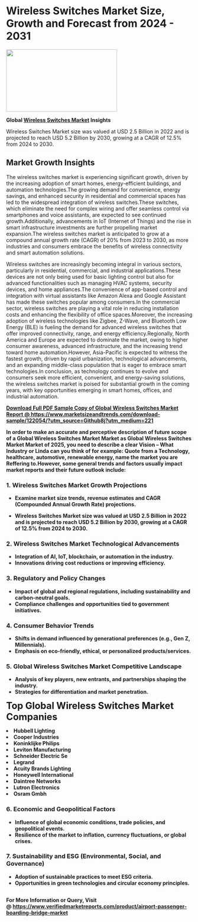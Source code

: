 <H1>Wireless Switches Market Size, Growth and Forecast from 2024 - 2031</H1><img class="aligncenter size-medium wp-image-584254" src="https://thirdeyenews.in/wp-content/uploads/2024/09/Global-Market-Research-300x168.jpeg" alt="" width="300" height="168" /><p><strong>Global&nbsp;<a href="https://www.marketsizeandtrends.com/download-sample/122054/?utm_source=Github8j?utm_medium=221">Wireless Switches Market</a> Insights</strong></p><p>Wireless Switches Market size was valued at USD 2.5 Billion in 2022 and is projected to reach USD 5.2 Billion by 2030, growing at a CAGR of 12.5% from 2024 to 2030.</p><p><h2>Market Growth Insights</h2> <p>The wireless switches market is experiencing significant growth, driven by the increasing adoption of smart homes, energy-efficient buildings, and automation technologies.The growing demand for convenience, energy savings, and enhanced security in residential and commercial spaces has led to the widespread integration of wireless switches.These switches, which eliminate the need for complex wiring and offer seamless control via smartphones and voice assistants, are expected to see continued growth.Additionally, advancements in IoT (Internet of Things) and the rise in smart infrastructure investments are further propelling market expansion.The wireless switches market is anticipated to grow at a compound annual growth rate (CAGR) of 20% from 2023 to 2030, as more industries and consumers embrace the benefits of wireless connectivity and smart automation solutions.</p> <p><strong><a href="#"></a></strong></p> <p>Wireless switches are increasingly becoming integral in various sectors, particularly in residential, commercial, and industrial applications.These devices are not only being used for basic lighting control but also for advanced functionalities such as managing HVAC systems, security devices, and home appliances.The convenience of app-based control and integration with virtual assistants like Amazon Alexa and Google Assistant has made these switches popular among consumers.In the commercial sector, wireless switches are playing a vital role in reducing installation costs and enhancing the flexibility of office spaces.Moreover, the increasing adoption of wireless technologies like Zigbee, Z-Wave, and Bluetooth Low Energy (BLE) is fueling the demand for advanced wireless switches that offer improved connectivity, range, and energy efficiency.Regionally, North America and Europe are expected to dominate the market, owing to higher consumer awareness, advanced infrastructure, and the increasing trend toward home automation.However, Asia-Pacific is expected to witness the fastest growth, driven by rapid urbanization, technological advancements, and an expanding middle-class population that is eager to embrace smart technologies.In conclusion, as technology continues to evolve and consumers seek more efficient, convenient, and energy-saving solutions, the wireless switches market is poised for substantial growth in the coming years, with key opportunities emerging in smart homes, offices, and industrial automation.</p> <p><strong><a href="#"></p><p><span class=""><strong>Download Full PDF Sample Copy of Global Wireless Switches Market Report</strong> @ <a href="https://www.marketsizeandtrends.com/download-sample/122054/?utm_source=Github8j?utm_medium=221" target="_blank">https://www.marketsizeandtrends.com/download-sample/122054/?utm_source=Github8j?utm_medium=221</a></span></p><p>In order to make an accurate and perceptive description of future scope of a Global&nbsp;Wireless Switches Market Market as Global&nbsp;Wireless Switches Market Market of 2025, you need to describe a clear Vision &ndash; What Industry or Linda can you think of for example: Quote from a Technology, healthcare, automotive, renewable energy, name the market you are Reffering to.However, some general trends and factors usually impact market reports and their future outlook include:</p><h3>1.&nbsp;<strong>Wireless Switches Market Growth Projections</strong></h3><ul><li>Examine market size trends, revenue estimates and CAGR (Compounded Annual Growth Rate) projections.</li><li><p>Wireless Switches Market size was valued at USD 2.5 Billion in 2022 and is projected to reach USD 5.2 Billion by 2030, growing at a CAGR of 12.5% from 2024 to 2030.</p></li></ul><h3>2.&nbsp;<strong>Wireless Switches Market Technological Advancements</strong></h3><ul><li>Integration of AI, IoT, blockchain, or automation in the industry.</li><li>Innovations driving cost reductions or improving efficiency.</li></ul><h3>3.&nbsp;<strong>Regulatory and Policy Changes</strong></h3><ul><li>Impact of global and regional regulations, including sustainability and carbon-neutral goals.</li><li>Compliance challenges and opportunities tied to government initiatives.</li></ul><h3>4.&nbsp;<strong>Consumer Behavior Trends</strong></h3><ul><li>Shifts in demand influenced by generational preferences (e.g., Gen Z, Millennials).</li><li>Emphasis on eco-friendly, ethical, or personalized products/services.</li></ul><h3>5.&nbsp;<strong>Global Wireless Switches Market Competitive Landscape</strong></h3><ul><li>Analysis of key players, new entrants, and partnerships shaping the industry.</li><li>Strategies for differentiation and market penetration.</li></ul><p data-pm-slice="1 1 []"><span style="color: inherit; font-family: inherit; font-size: 25px;">Top Global Wireless Switches Market Companies</span></p><div class="" data-test-id=""><p><li>Hubbell Lighting</li><li> Cooper Industries</li><li> Koninklijke Philips</li><li> Leviton Manufacturing</li><li> Schneider Electric Se</li><li> Legrand</li><li> Acuity Brands Lighting</li><li> Honeywell International</li><li> Daintree Networks</li><li> Lutron Electronics</li><li> Osram Gmbh</li></p></div><h3>6.&nbsp;<strong>Economic and Geopolitical Factors</strong></h3><ul><li>Influence of global economic conditions, trade policies, and geopolitical events.</li><li>Resilience of the market to inflation, currency fluctuations, or global crises.</li></ul><h3>7.&nbsp;<strong>Sustainability and ESG (Environmental, Social, and Governance)</strong></h3><ul><li>Adoption of sustainable practices to meet ESG criteria.</li><li>Opportunities in green technologies and circular economy principles.</li></ul><h2><strong style="font-size: 14px;">For More Information or Query, Visit @&nbsp;</strong><a style="background-color: #ffffff; font-size: 14px;" href="https://www.marketsizeandtrends.com/report/wireless-switches-market/" target="_blank">https://www.verifiedmarketreports.com/product/airport-passenger-boarding-bridge-market</a></h2>